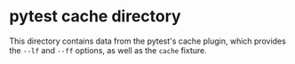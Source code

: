 # pytest cache directory #

This directory contains data from the pytest's cache plugin,
which provides the `--lf` and `--ff` options, as well as the `cache` fixture.